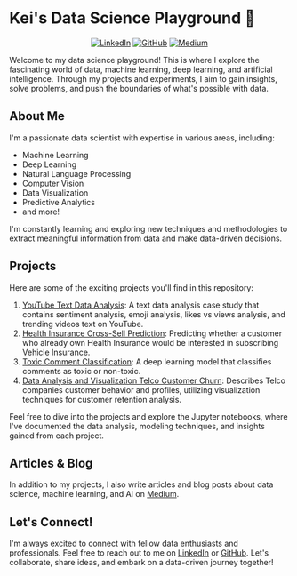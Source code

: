 # Kei's Data Science Playground 🚀

<div align="center">
  
[![LinkedIn](https://img.shields.io/badge/-LinkedIn-blue?style=flat-square&logo=linkedin&logoColor=white)](https://www.linkedin.com/in/keiziapurba/)
[![GitHub](https://img.shields.io/badge/-GitHub-black?style=flat-square&logo=github&logoColor=white)](https://github.com/keiziapurba)
[![Medium](https://img.shields.io/badge/-Medium-black?style=flat-square&logo=medium&logoColor=white)](https://medium.com/@keiziapurba)
  
</div>

Welcome to my data science playground! This is where I explore the fascinating world of data, machine learning, deep learning, and artificial intelligence. Through my projects and experiments, I aim to gain insights, solve problems, and push the boundaries of what's possible with data.

## About Me

I'm a passionate data scientist with expertise in various areas, including:

- Machine Learning
- Deep Learning
- Natural Language Processing
- Computer Vision
- Data Visualization
- Predictive Analytics
- and more!

I'm constantly learning and exploring new techniques and methodologies to extract meaningful information from data and make data-driven decisions.

## Projects

Here are some of the exciting projects you'll find in this repository:

1. [YouTube Text Data Analysis](https://github.com/keiziapurba/YouTube-Text-Data-Analysis.git): A text data analysis case study that contains sentiment analysis, emoji analysis, likes vs views analysis, and trending videos text on YouTube.
2. [Health Insurance Cross-Sell Prediction](https://github.com/keiziapurba/Health-Insurance-Cross-Sell-Prediction.git): Predicting whether a customer who already own Health Insurance would be interested in subscribing Vehicle Insurance.
3. [Toxic Comment Classification](https://github.com/keiziapurba/Toxic-Comment-Classification.git): A deep learning model that classifies comments as toxic or non-toxic.
4. [Data Analysis and Visualization Telco Customer Churn](https://github.com/keiziapurba/Data-Analysis-and-Viz-Telco-Customer-Churn.git): Describes Telco companies customer behavior and profiles, utilizing visualization techniques for customer retention analysis.

Feel free to dive into the projects and explore the Jupyter notebooks, where I've documented the data analysis, modeling techniques, and insights gained from each project.

## Articles & Blog

In addition to my projects, I also write articles and blog posts about data science, machine learning, and AI on [Medium](https://medium.com/@keiziapurba).

## Let's Connect!

I'm always excited to connect with fellow data enthusiasts and professionals. Feel free to reach out to me on [LinkedIn](https://www.linkedin.com/in/keiziapurba/) or [GitHub](https://github.com/keiziapurba). Let's collaborate, share ideas, and embark on a data-driven journey together!

</div>
